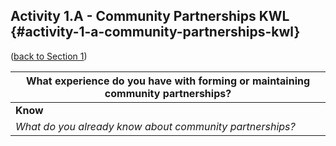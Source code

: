 ## Activity 1.A - Community Partnerships KWL {#activity-1-a-community-partnerships-kwl}

([back to Section 1](../1_introduction/section_1_activities.md))

| **What experience do you have with forming or maintaining community partnerships?** |
| --- |
| **Know** | **Want** | **Learn** |
| _What do you already know about community partnerships?_ | _What do you want to learn about community partnerships in this module?_ | _Leave this section blank for now._ |
